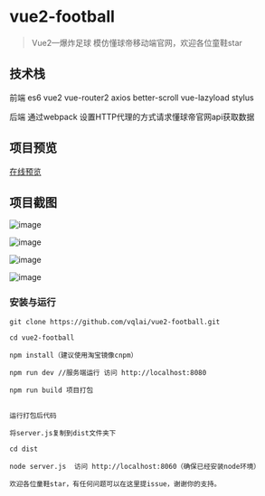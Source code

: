 # vue2-football

> Vue2—爆炸足球
模仿懂球帝移动端官网，欢迎各位童鞋star 

## 技术栈

前端 es6 vue2 vue-router2 axios better-scroll vue-lazyload stylus 

后端 通过webpack 设置HTTP代理的方式请求懂球帝官网api获取数据

## 项目预览
[在线预览](!https://www.sycho.cn/football/#/news)

## 项目截图

![image](https://github.com/vqlai/vue2-football/blob/master/static/1.jpg)

![image](https://github.com/vqlai/vue2-football/blob/master/static/2.jpg)

![image](https://github.com/vqlai/vue2-football/blob/master/static/3.jpg)

![image](https://github.com/vqlai/vue2-football/blob/master/static/4.jpg)

### 安装与运行

```
git clone https://github.com/vqlai/vue2-football.git

cd vue2-football

npm install（建议使用淘宝镜像cnpm）

npm run dev //服务端运行 访问 http://localhost:8080

npm run build 项目打包 


运行打包后代码

将server.js复制到dist文件夹下 

cd dist

node server.js  访问 http://localhost:8060（确保已经安装node环境）

欢迎各位童鞋star，有任何问题可以在这里提issue，谢谢你的支持。
